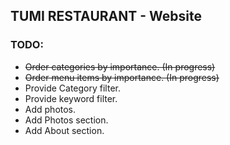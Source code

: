 ## TUMI RESTAURANT - Website

### TODO:
- ~~Order categories by importance. (In progress)~~
- ~~Order menu items by importance. (In progress)~~
- Provide Category filter.
- Provide keyword filter.
- Add photos.
- Add Photos section.
- Add About section.